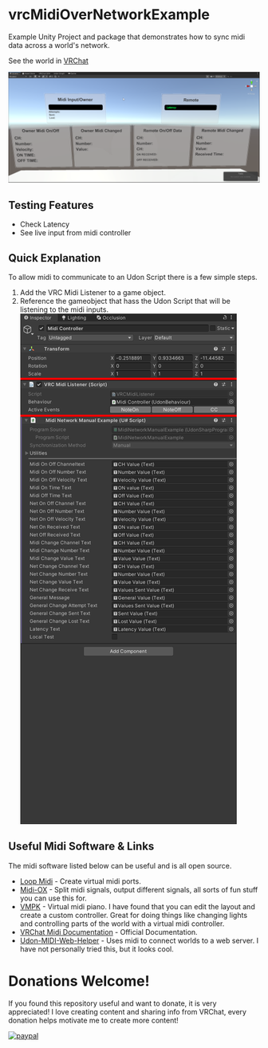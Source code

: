 # vrcMidiOverNetworkExample

Example Unity Project and package that demonstrates how to sync midi data across a world's network.

See the world in [VRChat](https://vrchat.com/home/world/wrld_d8857e5b-b5df-4906-ab1c-0982e2884710)

![Picture Of The World](/Pictures/WorldPicture1.png)

## Testing Features

- Check Latency
- See live input from midi controller

## Quick Explanation

To allow midi to communicate to an Udon Script there is a few simple steps.

1. Add the VRC Midi Listener to a game object.
2. Reference the gameobject that hass the Udon Script that will be listening to the midi inputs.
   ![Picture Of Midi Listener](/Pictures/MidiListener.png)

## Useful Midi Software & Links

The midi software listed below can be useful and is all open source.

- [Loop Midi](https://www.tobias-erichsen.de/software/loopmidi.html) - Create virtual midi ports.
- [Midi-OX](http://www.midiox.com/) - Split midi signals, output different signals, all sorts of fun stuff you can use this for.
- [VMPK](https://vmpk.sourceforge.io/) - Virtual midi piano. I have found that you can edit the layout and create a custom controller. Great for doing things like changing lights and controlling parts of the world with a virtual midi controller.
- [VRChat Midi Documentation](https://creators.vrchat.com/worlds/udon/midi/) - Official Documentation.
- [Udon-MIDI-Web-Helper](https://github.com/DarthShader/Udon-MIDI-Web-Helper) - Uses midi to connect worlds to a web server. I have not personally tried this, but it looks cool.

# Donations Welcome!

If you found this repository useful and want to donate, it is very appreciated! I love creating content and sharing info from VRChat, every donation helps motivate me to create more content!

[![paypal](https://www.paypalobjects.com/en_US/i/btn/btn_donateCC_LG.gif)](https://www.paypal.com/donate/?business=QXEYT9DHDXAUC&no_recurring=0&item_name=Help+inspire+me+to+continue+creating+new+VRChat+Prefabs+and+other+software%21&currency_code=USD)
